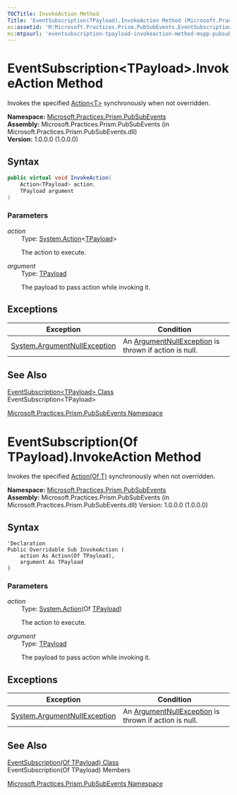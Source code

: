 ```yaml
---
TOCTitle: InvokeAction Method
Title: 'EventSubscription(TPayload).InvokeAction Method (Microsoft.Practices.Prism.PubSubEvents)'
ms:assetid: 'M:Microsoft.Practices.Prism.PubSubEvents.EventSubscription\`1.InvokeAction(System.Action{\`0},\`0)'
ms:mtpsurl: 'eventsubscription-tpayload-invokeaction-method-mspp-pubsubevents.md'
---
```


# EventSubscription&lt;TPayload&gt;.InvokeAction Method

Invokes the specified [Action&lt;T&gt;](http://msdn.microsoft.com/en-us/library/018hxwa8) synchronously when not overridden.

**Namespace:** [Microsoft.Practices.Prism.PubSubEvents](/patterns-practices/reference/mspp-pubsubevents-namespace)  
**Assembly:** Microsoft.Practices.Prism.PubSubEvents (in Microsoft.Practices.Prism.PubSubEvents.dll)  
**Version:** 1.0.0.0 (1.0.0.0)

## Syntax

```C#
public virtual void InvokeAction(
	Action<TPayload> action,
	TPayload argument
)
```


### Parameters

*action*  
&nbsp;&nbsp;&nbsp;&nbsp;&nbsp;&nbsp;&nbsp;&nbsp;Type: [System.Action](http://msdn.microsoft.com/en-us/library/018hxwa8)&lt;[TPayload](/patterns-practices/reference/eventsubscription-tpayload-class-mspp-pubsubevents)&gt;

&nbsp;&nbsp;&nbsp;&nbsp;&nbsp;&nbsp;&nbsp;&nbsp;The action to execute.

*argument*  
&nbsp;&nbsp;&nbsp;&nbsp;&nbsp;&nbsp;&nbsp;&nbsp;Type: [TPayload](/patterns-practices/reference/eventsubscription-tpayload-class-mspp-pubsubevents)

&nbsp;&nbsp;&nbsp;&nbsp;&nbsp;&nbsp;&nbsp;&nbsp;The payload to pass action while invoking it.

## Exceptions

| Exception                                                                             | Condition                                                                                                  |
|---------------------------------------------------------------------------------------|------------------------------------------------------------------------------------------------------------|
| [System.ArgumentNullException](http://msdn.microsoft.com/en-us/library/27426hcy) | An [ArgumentNullException](http://msdn.microsoft.com/en-us/library/27426hcy) is thrown if action is null. |

## See Also

[EventSubscription&lt;TPayload&gt; Class](/patterns-practices/reference/eventsubscription-tpayload-class-mspp-pubsubevents)  
EventSubscription&lt;TPayload&gt; 

[Microsoft.Practices.Prism.PubSubEvents Namespace](/patterns-practices/reference/mspp-pubsubevents-namespace)  

# EventSubscription(Of TPayload).InvokeAction Method 

Invokes the specified [Action(Of T)](http://msdn.microsoft.com/en-us/library/018hxwa8) synchronously when not overridden.

**Namespace:** [Microsoft.Practices.Prism.PubSubEvents](/patterns-practices/reference/mspp-pubsubevents-namespace)  
**Assembly:** Microsoft.Practices.Prism.PubSubEvents (in Microsoft.Practices.Prism.PubSubEvents.dll) Version: 1.0.0.0 (1.0.0.0)

## Syntax

```VB
'Declaration
Public Overridable Sub InvokeAction ( 
	action As Action(Of TPayload),
	argument As TPayload
)
```


### Parameters

*action*  
&nbsp;&nbsp;&nbsp;&nbsp;&nbsp;&nbsp;&nbsp;&nbsp;Type: [System.Action](http://msdn.microsoft.com/en-us/library/018hxwa8)(Of [TPayload](/patterns-practices/reference/eventaggregator-class-mspp-pubsubevents/eventsubscription-tpayload-class-mspp-pubsubevents))

&nbsp;&nbsp;&nbsp;&nbsp;&nbsp;&nbsp;&nbsp;&nbsp;The action to execute.

*argument*  
&nbsp;&nbsp;&nbsp;&nbsp;&nbsp;&nbsp;&nbsp;&nbsp;Type: [TPayload](/patterns-practices/reference/eventsubscription-tpayload-class-mspp-pubsubevents)

&nbsp;&nbsp;&nbsp;&nbsp;&nbsp;&nbsp;&nbsp;&nbsp;The payload to pass action while invoking it.

## Exceptions

| Exception                                                                             | Condition                                                                                                  |
|---------------------------------------------------------------------------------------|------------------------------------------------------------------------------------------------------------|
| [System.ArgumentNullException](http://msdn.microsoft.com/en-us/library/27426hcy) | An [ArgumentNullException](http://msdn.microsoft.com/en-us/library/27426hcy) is thrown if action is null. |

## See Also

[EventSubscription(Of TPayload) Class](/patterns-practices/reference/eventsubscription-tpayload-class-mspp-pubsubevents)  
EventSubscription(Of TPayload) Members

[Microsoft.Practices.Prism.PubSubEvents Namespace](/patterns-practices/reference/mspp-pubsubevents-namespace)  